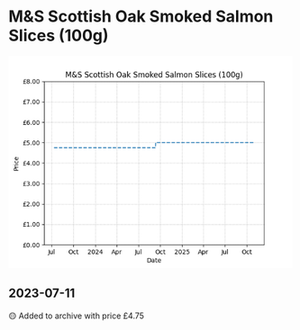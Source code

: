 # M&S Scottish Oak Smoked Salmon Slices (100g)
![](charts/product-505092011.png)
## 2023-07-11
🟡 Added to archive with price £4.75